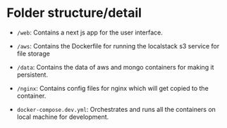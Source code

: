 # Folder structure/detail

-  `/web`: Contains a next js app for the user interface.

-  `/aws`: Contains the Dockerfile for running the localstack s3 service for file storage

-  `/data`: Contains the data of aws and mongo containers for making it persistent.

-  `/nginx`: Contains config files for nginx which will get copied to the container.

-  `docker-compose.dev.yml`: Orchestrates and runs all the containers on local machine for development.

